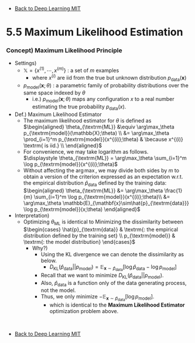 * [Back to Deep Learning MIT](../../main.md)

# 5.5 Maximum Likelihood Estimation

### Concept) Maximum Likelihood Principle
- Settings)
  - $`\mathbb{X} = \{x^{(1)}, \cdots, x^{(m)}\}`$ : a set of $`m`$ examples
    - where $`x^{(i)}`$ are iid from the true but unknown distribution $`p_{\textrm{data}}(\mathbf{x})`$
  - $`p_{\textrm{model}}(\mathbf{x};\theta)`$ : a parametric family of probability distributions over the same space indexed by $`\theta`$
    - i.e.) $`p_{\textrm{model}}(\mathbf{x};\theta)`$ maps any configuration $`x`$ to a real number estimating the true probability $`p_{\textrm{data}}(x)`$.
- Def.) Maximum Likelihood Estimator
  - The maximum likelihood estimator for $`\theta`$ is defined as   
    $`\begin{aligned}
        \theta_{\textrm{ML}} &\equiv \arg\max_\theta p_{\textrm{model}}(\mathbb{X};\theta) \\
        &= \arg\max_\theta \prod_{i=1}^m p_{\textrm{model}}(x^{(i)};\theta) & \because x^{(i)} \textrm{ is iid.} \\
    \end{aligned}`$
  - For convenience, we may take logarithm as follows.   
    $`\displaystyle \theta_{\textrm{ML}} = \arg\max_\theta \sum_{i=1}^m \log p_{\textrm{model}}(x^{(i)};\theta)`$
  - Without affecting the $`\arg\max`$, we may divide both sides by $`m`$ to obtain a version of the criterion expressed as an expectation w.r.t. the empirical distribution $`\hat{p}_{\textrm{data}}`$ defined by the training data:   
    $`\begin{aligned}
        \theta_{\textrm{ML}} &= \arg\max_\theta \frac{1}{m} \sum_{i=1}^m \log p_{\textrm{model}}(x^{(i)};\theta)\\
        &= \arg\max_\theta \mathbb{E}_{\mathbf{x}\sim\hat{p}_{\textrm{data}}} \log p_{\textrm{model}}(x;\theta)
    \end{aligned}`$
- Interpretation)
  - Optimizing $`\theta_{\textrm{ML}}`$ is identical to Minimizing the dissimilarity between $`\begin{cases}
        \hat{p}_{\textrm{data}} & \textrm{: the empirical distribution defined by the training set} \\
        p_{\textrm{model}} & \textrm{: the model distribution}
    \end{cases}`$
    - Why?)
      - Using the KL divergence we can denote the dissimilarity as below.
        - $`\displaystyle D_{\textrm{KL}}(\hat{p}_{\textrm{data}} || p_{\textrm{model}}) = \mathbb{E}_{\mathbf{x}\sim\hat{p}_{\textrm{data}}} \left[ \log{\hat{p}_{\textrm{data}}} - \log{p_{\textrm{model}}} \right]`$
      - Recall that we want to minimize $`D_{\textrm{KL}}(\hat{p}_{\textrm{data}} || p_{\textrm{model}})`$.
      - Also, $`\hat{p}_{\textrm{data}}`$ is a function only of the data generating process, not the model.
      - Thus, we only minimize $`- \mathbb{E}_{\mathbf{x}\sim\hat{p}_{\textrm{data}}} \left[  \log{p_{\textrm{model}}} \right]`$.
        - which is identical to the **Maximum Likelihood Estimator** optimization problem above. 














<br>

* [Back to Deep Learning MIT](../../main.md)
